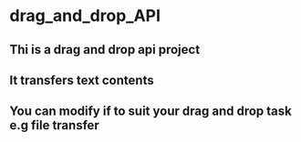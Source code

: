 # drag_and_drop_API

## Thi is a drag and drop api project
## It transfers text contents
## You can modify if to suit your drag and drop task e.g file transfer
